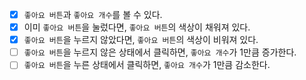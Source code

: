 - [x] `좋아요 버튼`과 `좋아요 개수`를 볼 수 있다.
- [x] 이미 `좋아요 버튼`을 눌렀다면, `좋아요 버튼`의 색상이 채워져 있다.
- [x] `좋아요 버튼`을 누르지 않았다면, `좋아요 버튼`의 색상이 비워져 있다.
- [ ] `좋아요 버튼`을 누르지 않은 상태에서 클릭하면, `좋아요 개수`가 1만큼 증가한다.
- [ ] `좋아요 버튼`을 누른 상태에서 클릭하면, `좋아요 개수`가 1만큼 감소한다.
